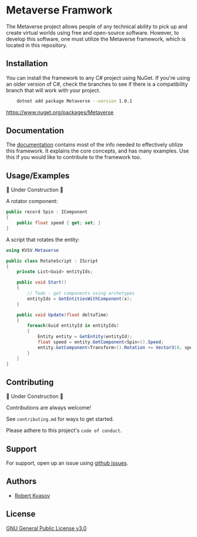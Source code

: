
# Metaverse Framwork

The Metaverse project allows people of any technical ability to pick up and create virtual worlds using free and open-source software. However, to develop this software, one must utilize the Metaverse framework, which is located in this repository.


## Installation

You can install the framework to any C# project using NuGet. If you're using an older version of C#, check the branches to see if there is a compatibility branch that will work with your project.

```bash
    dotnet add package Metaverse --version 1.0.1
```
https://www.nuget.org/packages/Metaverse
## Documentation

The [documentation](https://kvsv.gitbook.io/metaverse-docs/) contains most of the info needed to effectively utilize this framework. It explains the core concepts, and has many examples. Use this if you would like to contribute to the framework too.

## Usage/Examples

🚧 Under Construction 🚧

A rotator component:
```c#
public record Spin : IComponent
{
    public float speed { get; set; }
}
```

A script that rotates the entity:
```c#
using KVSV.Metaverse

public class RotateScript : IScript
{
    private List<Guid> entityIds;

    public void Start()
    {
        // Todo - get components using archetypes
        entityIds = GetEntitiesWithComponent(x);
    }

    public void Update(float deltaTime)
    {
        foreach(Guid entityId in entityIds)
        {
            Entity entity = GetEntity(entityId);
            float speed = entity.GetComponent<Spin>().Speed;
            entity.GetComponent<Transform>().Rotation += Vector3(0, speed * deltaTime, 0);
        }
    }
}
```


## Contributing

🚧 Under Construction 🚧

Contributions are always welcome!

See `contributing.md` for ways to get started.

Please adhere to this project's `code of conduct`.


## Support

For support, open up an issue using [github issues](https://github.com/KVSV-Github/Metaverse-Framework/issues).
## Authors

- [Robert Kvasov](https://github.com/robtherobot12)


## License

[GNU General Public License v3.0](https://choosealicense.com/licenses/gpl-3.0/)
